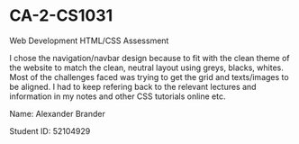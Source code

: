 # CA-2-CS1031
Web Development HTML/CSS Assessment

I chose the navigation/navbar design because to fit with the clean theme of the website to match the clean, neutral layout using greys, blacks, whites.
Most of the challenges faced was trying to get the grid and texts/images to be aligned. I had to keep refering back to the relevant lectures and information in my notes and other CSS tutorials online etc.

Name: Alexander Brander

Student ID: 52104929
